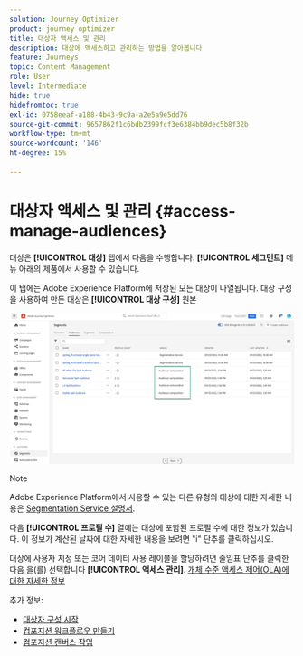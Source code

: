 ```yaml
---
solution: Journey Optimizer
product: journey optimizer
title: 대상자 액세스 및 관리
description: 대상에 액세스하고 관리하는 방법을 알아봅니다
feature: Journeys
topic: Content Management
role: User
level: Intermediate
hide: true
hidefromtoc: true
exl-id: 0758eeaf-a188-4b43-9c9a-a2e5a9e5dd76
source-git-commit: 9657862f1c6bdb2399fcf3e6384bb9dec5b8f32b
workflow-type: tm+mt
source-wordcount: '146'
ht-degree: 15%

---
```


# 대상자 액세스 및 관리 {#access-manage-audiences}

대상은 **[!UICONTROL 대상]** 탭에서 다음을 수행합니다. **[!UICONTROL 세그먼트]** 메뉴 아래의 제품에서 사용할 수 있습니다.

이 탭에는 Adobe Experience Platform에 저장된 모든 대상이 나열됩니다. 대상 구성을 사용하여 만든 대상은 **[!UICONTROL 대상 구성]** 원본

![](assets/audiences-list.png)

>[!NOTE]
>
>Adobe Experience Platform에서 사용할 수 있는 다른 유형의 대상에 대한 자세한 내용은 [Segmentation Service 설명서](https://experienceleague.adobe.com/docs/experience-platform/segmentation/ui/overview.html).

다음 **[!UICONTROL 프로필 수]** 열에는 대상에 포함된 프로필 수에 대한 정보가 있습니다. 이 정보가 계산된 날짜에 대한 자세한 내용을 보려면 &quot;i&quot; 단추를 클릭하십시오.

대상에 사용자 지정 또는 코어 데이터 사용 레이블을 할당하려면 줄임표 단추를 클릭한 다음 을(를) 선택합니다 **[!UICONTROL 액세스 관리]**. [개체 수준 액세스 제어(OLA)에 대한 자세한 정보](../administration/object-based-access.md)

<!--
-edit an audience?
-->

추가 정보:

* [대상자 구성 시작](get-started-audience-orchestration.md)
* [컴포지션 워크플로우 만들기](create-compositions.md)
* [컴포지션 캔버스 작업](composition-canvas.md)

